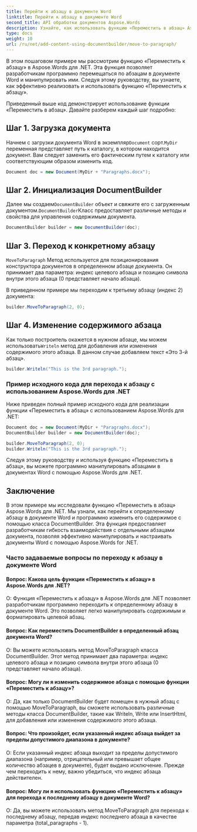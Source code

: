 ```yaml
---
title: Перейти к абзацу в документе Word
linktitle: Перейти к абзацу в документе Word
second_title: API обработки документов Aspose.Words
description: Узнайте, как использовать функцию «Переместить в абзац» Aspose.Words for .NET для программной навигации и управления абзацами в документах Word.
type: docs
weight: 10
url: /ru/net/add-content-using-documentbuilder/move-to-paragraph/
---
```

В этом пошаговом примере мы рассмотрим функцию «Переместить к абзацу» в Aspose.Words для .NET. Эта функция позволяет разработчикам программно перемещаться по абзацам в документе Word и манипулировать ими. Следуя этому руководству, вы узнаете, как эффективно реализовать и использовать функцию «Переместить к абзацу».

Приведенный выше код демонстрирует использование функции «Переместить в абзац». Давайте разберем каждый шаг подробно:

## Шаг 1. Загрузка документа

 Начнем с загрузки документа Word в экземпляр`Document` сорт.`MyDir` переменная представляет путь к каталогу, в котором находится документ. Вам следует заменить его фактическим путем к каталогу или соответствующим образом изменить код.

```csharp
Document doc = new Document(MyDir + "Paragraphs.docx");
```

## Шаг 2. Инициализация DocumentBuilder

 Далее мы создаем`DocumentBuilder` объект и свяжите его с загруженным документом.`DocumentBuilder`Класс предоставляет различные методы и свойства для управления содержимым документа.

```csharp
DocumentBuilder builder = new DocumentBuilder(doc);
```

## Шаг 3. Переход к конкретному абзацу

`MoveToParagraph` Метод используется для позиционирования конструктора документов в определенном абзаце документа. Он принимает два параметра: индекс целевого абзаца и позицию символа внутри этого абзаца (0 представляет начало абзаца).

В приведенном примере мы переходим к третьему абзацу (индекс 2) документа:

```csharp
builder.MoveToParagraph(2, 0);
```

## Шаг 4. Изменение содержимого абзаца

 Как только построитель окажется в нужном абзаце, мы можем использовать`Writeln` метод для добавления или изменения содержимого этого абзаца. В данном случае добавляем текст «Это 3-й абзац».

```csharp
builder.Writeln("This is the 3rd paragraph.");
```

### Пример исходного кода для перехода к абзацу с использованием Aspose.Words для .NET

Ниже приведен полный пример исходного кода для реализации функции «Переместить в абзац» с использованием Aspose.Words для .NET:

```csharp
Document doc = new Document(MyDir + "Paragraphs.docx");
DocumentBuilder builder = new DocumentBuilder(doc);

builder.MoveToParagraph(2, 0);
builder.Writeln("This is the 3rd paragraph.");
```

Следуя этому руководству и используя функцию «Переместить в абзац», вы можете программно манипулировать абзацами в документах Word с помощью Aspose.Words для .NET.


## Заключение

В этом примере мы исследовали функцию «Переместить в абзац» Aspose.Words для .NET. Мы узнали, как перейти к определенному абзацу в документе Word и программно изменить его содержимое с помощью класса DocumentBuilder. Эта функция предоставляет разработчикам гибкость взаимодействия с отдельными абзацами документа, позволяя эффективно манипулировать и настраивать документы Word с помощью Aspose.Words for .NET.

### Часто задаваемые вопросы по переходу к абзацу в документе Word

#### Вопрос: Какова цель функции «Переместить к абзацу» в Aspose.Words для .NET?

О: Функция «Переместить к абзацу» в Aspose.Words для .NET позволяет разработчикам программно переходить к определенному абзацу в документе Word. Это позволяет легко манипулировать содержимым и форматировать целевой абзац.

#### Вопрос: Как переместить DocumentBuilder в определенный абзац документа Word?

О: Вы можете использовать метод MoveToParagraph класса DocumentBuilder. Этот метод принимает два параметра: индекс целевого абзаца и позицию символа внутри этого абзаца (0 представляет начало абзаца).

#### Вопрос: Могу ли я изменить содержимое абзаца с помощью функции «Переместить к абзацу»?

О: Да, как только DocumentBuilder будет помещен в нужный абзац с помощью MoveToParagraph, вы сможете использовать различные методы класса DocumentBuilder, такие как Writeln, Write или InsertHtml, для добавления или изменения содержимого этого абзаца.

#### Вопрос: Что произойдет, если указанный индекс абзаца выйдет за пределы допустимого диапазона в документе?

О: Если указанный индекс абзаца выходит за пределы допустимого диапазона (например, отрицательный или превышает общее количество абзацев в документе), будет выдано исключение. Прежде чем переходить к нему, важно убедиться, что индекс абзаца действителен.

#### Вопрос: Могу ли я использовать функцию «Переместить к абзацу» для перехода к последнему абзацу в документе Word?

О: Да, вы можете использовать метод MoveToParagraph для перехода к последнему абзацу, передав индекс последнего абзаца в качестве параметра (total_paragraphs - 1).